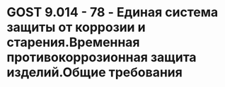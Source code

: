 # GOST 9.014 - 78 - Единая система защиты от коррозии и старения.Временная противокоррозионная защита изделий.Общие требования
